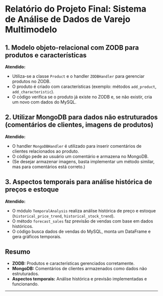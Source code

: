 # Relatório do Projeto Final: Sistema de Análise de Dados de Varejo Multimodelo

## 1. Modelo objeto-relacional com ZODB para produtos e características

**Atendido:**

- Utiliza-se a classe `Product` e o handler `ZODBHandler` para gerenciar produtos no ZODB.
- O produto é criado com características (exemplo: métodos `add_product`, `add_characteristic`).
- O código verifica se o produto já existe no ZODB e, se não existir, cria um novo com dados do MySQL.

## 2. Utilizar MongoDB para dados não estruturados (comentários de clientes, imagens de produtos)

**Atendido:**

- O handler `MongoDBHandler` é utilizado para inserir comentários de clientes relacionados ao produto.
- O código pede ao usuário um comentário e armazena no MongoDB.
- (Se desejar armazenar imagens, basta implementar um método similar, mas para comentários está correto.)

## 3. Aspectos temporais para análise histórica de preços e estoque

**Atendido:**

- O módulo `TemporalAnalysis` realiza análise histórica de preço e estoque (`historical_price_trend`, `historical_stock_trend`).
- O método `forecast_sales` faz previsão de vendas com base em dados históricos.
- O código busca dados de vendas do MySQL, monta um DataFrame e gera gráficos temporais.

## Resumo

- **ZODB:** Produtos e características gerenciados corretamente.
- **MongoDB:** Comentários de clientes armazenados como dados não estruturados.
- **Aspectos temporais:** Análise histórica e previsão implementadas e funcionando.

---

